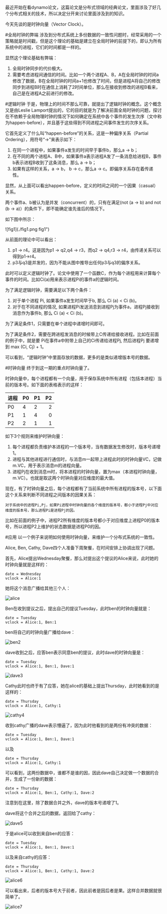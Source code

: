 最近开始在看dynamo论文，这篇论文是分布式领域的经典论文，里面涉及了好几个分布式相关的技术，所以决定分开来讨论里面涉及到的知识。

今天先谈的是时钟向量（Vector Clock）。

#全局时钟的弊端
涉及到分布式系统上多份数据的一致性问题时，经常采用的一个策略就是时间戳，但是这个理论的基础是建立在全局时钟的前提下的，即认为所有系统中的进程，它们的时间都是一样的。

显然这个理论基础有弊端：

1.  全局时钟同步的代价极大。
2.  需要考虑进程间通信的时间。比如一个两个进程A、B，A在全局时钟的时间a修改了数据，B在全局时钟的时间a+1也修改了时间，但是进程A将自己的修改同步到进程B时在通信上消耗了2时间单位，那么在接收到修改的进程B看来，自己是在进程A之前进行的修改。

#逻辑时钟
于是，物理上的时间不那么可靠，就提出了逻辑时钟的概念。这个概念又是由Leslie Lamport提出的，它的目的就是为了解决前面全局时钟的问题，探讨在不依赖于全局物理时钟的情况下如何确定在系统中各个事件的发生次序（文中称为happen-before），并且基于这些得到不同进程之间事件发生的次序关系。

它首先定义了什么叫“happen-before”的关系，这是一种偏序关系（Partial Ordering），用符号“->”来表示如下：

1.  在同一个进程中，如果事件a发生的时间早于事件b，那么a -> b；
2.  在不同的两个进程A、B中，如果事件a表示进程A发了一条消息给进程B，事件b表示进程B收到了这条消息，那么 a -> b；
3.  如果有这样的关系，a -> b， b -> c，那么a -> c。即偏序关系存在着传递性。

显然，从上面可以看出happen-before，定义的时间之间的一个因果（casual）关系。

两个事件a、b被认为是并发（concurrent）的，只有在满足(not (a -> b) and not (b -> a)）的条件下，即不能确定谁先谁后的情况下。

如下图中所示：

![fig1](./fig1.png fig1")

从前面的理论中可以看出：

1.  p1 -> r4。这是因为p1 -> q2,q4 -> r3，而q2 -> q4,r3 -> r4，由传递关系可以得到p1->r4。
2.  p3与q3是并发的，因为不能从图中推导出任何p3与q3的偏序关系。

此时可以定义逻辑时钟了。论文中使用了一个函数C，作为每个进程用来计算每个事件的时间。比如Ci(a)用来表示进程Pi的事件a的逻辑时间。

为了满足逻辑时钟，需要满足以下两个条件：

1.  对于单个进程 Pi, 如果事件a发生时间早于b, 那么 Ci (a) < Ci (b)。
2.  对于在不同进程的情况, 如果进程Pi发送消息到进程Pj为事件a，进程Pj接收到消息作为事件b, 那么 Ci (a) < Ci (b)。

为了满足条件1，只需要在单个进程中递增时间即可。

为了满足条件2，需要在跨进程发消息的时候带上C传递给接收进程。比如在前面的例子中，就是要 Pi在事件a中附带上自己的Ci传递给进程Pj, 然后进程Pj 要递增到 max (Ci, Cj) + 1。

可以看到，“逻辑时钟”中里面存放的数据，更多的是类似递增版本号的数据。

#时钟向量
终于到这一期的重点时钟向量了。

时钟向量中，每个进程都有一个向量，用于保存系统中所有进程（包括本进程）当前的版本号。如下面的表格表示的这样：

进程        | P0| P1 | P2
------------- |----- |--|--:
P0 |4|2|2
P1|1|4|0
P2|2|1|1

如下3个规则来维护时钟向量：

1.  每个进程都负责维护本进程的一个版本号，当有数据发生修改时，版本号递增1。
2.  进程与其他进程进行通信时，与消息m一起带上进程此时的时钟向量VC，记做m.VC，用于表示消息m的进程向量。
3.  进程Pj在收到消息m时，将本进程的时钟向量，置为max（本进程时钟向量，m.VC）。也就是取这两个时钟向量对应维度的最大值。

现在，有了时钟向量之后，每个进程都有了当前系统中所有进程的版本号，以下面这个关系来判断不同进程之间版本的因果关系：

```
对于系统中的进程Pi,Pj，如果Pi进程中时钟向量的各个维度的版本号，都小于进程Pj中对应维度的版本号，那么进程Pi是进程Pj的因。
```
比如在前面的例子中，进程P2所有维度的版本号都小于对应维度上进程P0的版本号，所以进程P2上维护的状态数据是进程P0的因。


#应用
以一个例子来说明如何使用时钟向量，来维护一个分布式系统的一致性。

Alice, Ben, Cathy, Dave四个人准备下周聚餐，在时间安排上协调出现了问题。

首先，Alice提出Wednesday聚餐，那么对提出这个提议的Alice来说，此时她的时钟向量就是这样的：

```
date = Wednesday
vclock = Alice:1
```

她将这个消息广播给其他三个人：

![alice](./alice1.png "alice")

Ben在收到提议之后，提出自己的提议Tuesday，此时ben的时钟向量就是：

```
date = Tuesday
vclock = Alice:1, Ben:1
```

ben将自己的时钟向量广播给dave：

![ben2](./ben2.png "ben2")

dave收到之后，应答ben表示同意ben的提议，此时dave的时钟向量是：

```
date = Tuesday
vclock = Alice:1, Ben:1, Dave:1
```

![dave3](./dave3.png "dave3")

Cathy此时也终于有了应答，她在alice的基础上提出Thursday，此时她看到的是这样的：

```
date = Thursday
vclock = Alice:1, Cathy:1
```

![cathy4](./cathy4.png "cathy4")

收到cathy广播的dave表示懵逼了，因为此时他看到的是两份有冲突的数据：

```
date = Tuesday
vclock = Alice:1, Ben:1, Dave:1
```

以及

```
date = Thursday
vclock = Alice:1, Cathy:1
```

可以看到，这两份数据中，谁都不是谁的因，因此dave自己决定做一个数据的合并，生成了一份新的数据：

```
date = Thursday
vclock = Alice:1, Ben:1, Cathy:1, Dave:2
```

注意到在这里，除了数据合并之外，dave的版本号递增了1。

dave将这个合并之后的数据，返回给了cathy：

![dave5](./dave5.png "dave5")

于是alice可以收到来自ben的应答：

```
date = Tuesday
vclock = Alice:1, Ben:1, Dave:1
```

以及来自cathy的应答：

```
date = Thursday
vclock = Alice:1, Ben:1, Cathy:1, Dave:2
```

![alice6](./alice6.png "alice6")

可以看出来，后者的版本号大于前者，因此前者是因后者是果。这样合并数据就很简单了。

![alice7](./alice7.png "alice7")




















